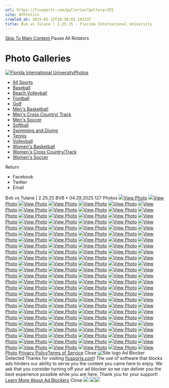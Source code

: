 ```yaml
---
url: https://fiusports.com/galleries?gallery=355
site: Athletics
crawled_at: 2025-05-13T10:50:02.193337
title: Bvb vs Tulane | 2.25.25 - Florida International University
---
```


[ Skip To Main Content ](https://fiusports.com/galleries/womens-beach-volleyball/bvb-vs-tulane-2-25-25/355#main-content) Pause All Rotators 
# Photo Galleries
[![Florida International University](https://fiusports.com/images/logos/site/site.png?height=60)Photos](https://fiusports.com/galleries/)
  * [All Sports](https://fiusports.com/galleries/)
  * [Baseball](https://fiusports.com/galleries/baseball/1)
  * [Beach Volleyball](https://fiusports.com/galleries/womens-beach-volleyball/19)
  * [Football](https://fiusports.com/galleries/football/4)
  * [Golf](https://fiusports.com/galleries/womens-golf/20)
  * [Men's Basketball](https://fiusports.com/galleries/mens-basketball/6)
  * [Men's Cross Country/ Track](https://fiusports.com/galleries/mens-cross-country/7)
  * [Men's Soccer](https://fiusports.com/galleries/mens-soccer/9)
  * [Softball](https://fiusports.com/galleries/softball/10)
  * [Swimming and Diving](https://fiusports.com/galleries/womens-swimming-and-diving/15)
  * [Tennis](https://fiusports.com/galleries/womens-tennis/16)
  * [Volleyball](https://fiusports.com/galleries/womens-volleyball/18)
  * [Women's Basketball](https://fiusports.com/galleries/womens-basketball/12)
  * [Women's Cross Country/Track](https://fiusports.com/galleries/womens-track-and-field/17)
  * [Women's Soccer](https://fiusports.com/galleries/womens-soccer/14)


Return
  * Facebook
  * Twitter
  * Email


Bvb vs Tulane | 2.25.25
BVB • 04.29.2025
127 Photos
[![](https://fiusports.com/images/2025/4/29/Tulane_1-001.jpg?width=682&height=1024)View Photo](https://fiusports.com/galleries/womens-beach-volleyball/bvb-vs-tulane-2-25-25/image-1/355/62554)
[![](https://fiusports.com/galleries/womens-beach-volleyball/bvb-vs-tulane-2-25-25/355)View Photo](https://fiusports.com/galleries/womens-beach-volleyball/bvb-vs-tulane-2-25-25/image-2/355/62555)
[![](https://fiusports.com/galleries/womens-beach-volleyball/bvb-vs-tulane-2-25-25/355)View Photo](https://fiusports.com/galleries/womens-beach-volleyball/bvb-vs-tulane-2-25-25/image-3/355/62556)
[![](https://fiusports.com/galleries/womens-beach-volleyball/bvb-vs-tulane-2-25-25/355)View Photo](https://fiusports.com/galleries/womens-beach-volleyball/bvb-vs-tulane-2-25-25/image-4/355/62557)
[![](https://fiusports.com/galleries/womens-beach-volleyball/bvb-vs-tulane-2-25-25/355)View Photo](https://fiusports.com/galleries/womens-beach-volleyball/bvb-vs-tulane-2-25-25/image-5/355/62558)
[![](https://fiusports.com/galleries/womens-beach-volleyball/bvb-vs-tulane-2-25-25/355)View Photo](https://fiusports.com/galleries/womens-beach-volleyball/bvb-vs-tulane-2-25-25/image-6/355/62559)
[![](https://fiusports.com/galleries/womens-beach-volleyball/bvb-vs-tulane-2-25-25/355)View Photo](https://fiusports.com/galleries/womens-beach-volleyball/bvb-vs-tulane-2-25-25/image-7/355/62560)
[![](https://fiusports.com/galleries/womens-beach-volleyball/bvb-vs-tulane-2-25-25/355)View Photo](https://fiusports.com/galleries/womens-beach-volleyball/bvb-vs-tulane-2-25-25/image-8/355/62561)
[![](https://fiusports.com/galleries/womens-beach-volleyball/bvb-vs-tulane-2-25-25/355)View Photo](https://fiusports.com/galleries/womens-beach-volleyball/bvb-vs-tulane-2-25-25/image-9/355/62562)
[![](https://fiusports.com/galleries/womens-beach-volleyball/bvb-vs-tulane-2-25-25/355)View Photo](https://fiusports.com/galleries/womens-beach-volleyball/bvb-vs-tulane-2-25-25/image-10/355/62563)
[![](https://fiusports.com/galleries/womens-beach-volleyball/bvb-vs-tulane-2-25-25/355)View Photo](https://fiusports.com/galleries/womens-beach-volleyball/bvb-vs-tulane-2-25-25/image-11/355/62564)
[![](https://fiusports.com/galleries/womens-beach-volleyball/bvb-vs-tulane-2-25-25/355)View Photo](https://fiusports.com/galleries/womens-beach-volleyball/bvb-vs-tulane-2-25-25/image-12/355/62565)
[![](https://fiusports.com/galleries/womens-beach-volleyball/bvb-vs-tulane-2-25-25/355)View Photo](https://fiusports.com/galleries/womens-beach-volleyball/bvb-vs-tulane-2-25-25/image-13/355/62566)
[![](https://fiusports.com/galleries/womens-beach-volleyball/bvb-vs-tulane-2-25-25/355)View Photo](https://fiusports.com/galleries/womens-beach-volleyball/bvb-vs-tulane-2-25-25/image-14/355/62567)
[![](https://fiusports.com/galleries/womens-beach-volleyball/bvb-vs-tulane-2-25-25/355)View Photo](https://fiusports.com/galleries/womens-beach-volleyball/bvb-vs-tulane-2-25-25/image-15/355/62568)
[![](https://fiusports.com/galleries/womens-beach-volleyball/bvb-vs-tulane-2-25-25/355)View Photo](https://fiusports.com/galleries/womens-beach-volleyball/bvb-vs-tulane-2-25-25/image-16/355/62569)
[![](https://fiusports.com/galleries/womens-beach-volleyball/bvb-vs-tulane-2-25-25/355)View Photo](https://fiusports.com/galleries/womens-beach-volleyball/bvb-vs-tulane-2-25-25/image-17/355/62570)
[![](https://fiusports.com/galleries/womens-beach-volleyball/bvb-vs-tulane-2-25-25/355)View Photo](https://fiusports.com/galleries/womens-beach-volleyball/bvb-vs-tulane-2-25-25/image-18/355/62571)
[![](https://fiusports.com/galleries/womens-beach-volleyball/bvb-vs-tulane-2-25-25/355)View Photo](https://fiusports.com/galleries/womens-beach-volleyball/bvb-vs-tulane-2-25-25/image-19/355/62572)
[![](https://fiusports.com/galleries/womens-beach-volleyball/bvb-vs-tulane-2-25-25/355)View Photo](https://fiusports.com/galleries/womens-beach-volleyball/bvb-vs-tulane-2-25-25/image-20/355/62573)
[![](https://fiusports.com/galleries/womens-beach-volleyball/bvb-vs-tulane-2-25-25/355)View Photo](https://fiusports.com/galleries/womens-beach-volleyball/bvb-vs-tulane-2-25-25/image-21/355/62574)
[![](https://fiusports.com/galleries/womens-beach-volleyball/bvb-vs-tulane-2-25-25/355)View Photo](https://fiusports.com/galleries/womens-beach-volleyball/bvb-vs-tulane-2-25-25/image-22/355/62575)
[![](https://fiusports.com/galleries/womens-beach-volleyball/bvb-vs-tulane-2-25-25/355)View Photo](https://fiusports.com/galleries/womens-beach-volleyball/bvb-vs-tulane-2-25-25/image-23/355/62576)
[![](https://fiusports.com/galleries/womens-beach-volleyball/bvb-vs-tulane-2-25-25/355)View Photo](https://fiusports.com/galleries/womens-beach-volleyball/bvb-vs-tulane-2-25-25/image-24/355/62577)
[![](https://fiusports.com/galleries/womens-beach-volleyball/bvb-vs-tulane-2-25-25/355)View Photo](https://fiusports.com/galleries/womens-beach-volleyball/bvb-vs-tulane-2-25-25/image-25/355/62578)
[![](https://fiusports.com/galleries/womens-beach-volleyball/bvb-vs-tulane-2-25-25/355)View Photo](https://fiusports.com/galleries/womens-beach-volleyball/bvb-vs-tulane-2-25-25/image-26/355/62579)
[![](https://fiusports.com/galleries/womens-beach-volleyball/bvb-vs-tulane-2-25-25/355)View Photo](https://fiusports.com/galleries/womens-beach-volleyball/bvb-vs-tulane-2-25-25/image-27/355/62580)
[![](https://fiusports.com/galleries/womens-beach-volleyball/bvb-vs-tulane-2-25-25/355)View Photo](https://fiusports.com/galleries/womens-beach-volleyball/bvb-vs-tulane-2-25-25/image-28/355/62581)
[![](https://fiusports.com/galleries/womens-beach-volleyball/bvb-vs-tulane-2-25-25/355)View Photo](https://fiusports.com/galleries/womens-beach-volleyball/bvb-vs-tulane-2-25-25/image-29/355/62582)
[![](https://fiusports.com/galleries/womens-beach-volleyball/bvb-vs-tulane-2-25-25/355)View Photo](https://fiusports.com/galleries/womens-beach-volleyball/bvb-vs-tulane-2-25-25/image-30/355/62583)
[![](https://fiusports.com/galleries/womens-beach-volleyball/bvb-vs-tulane-2-25-25/355)View Photo](https://fiusports.com/galleries/womens-beach-volleyball/bvb-vs-tulane-2-25-25/image-31/355/62584)
[![](https://fiusports.com/galleries/womens-beach-volleyball/bvb-vs-tulane-2-25-25/355)View Photo](https://fiusports.com/galleries/womens-beach-volleyball/bvb-vs-tulane-2-25-25/image-32/355/62585)
[![](https://fiusports.com/galleries/womens-beach-volleyball/bvb-vs-tulane-2-25-25/355)View Photo](https://fiusports.com/galleries/womens-beach-volleyball/bvb-vs-tulane-2-25-25/image-33/355/62586)
[![](https://fiusports.com/galleries/womens-beach-volleyball/bvb-vs-tulane-2-25-25/355)View Photo](https://fiusports.com/galleries/womens-beach-volleyball/bvb-vs-tulane-2-25-25/image-34/355/62587)
[![](https://fiusports.com/galleries/womens-beach-volleyball/bvb-vs-tulane-2-25-25/355)View Photo](https://fiusports.com/galleries/womens-beach-volleyball/bvb-vs-tulane-2-25-25/image-35/355/62588)
[![](https://fiusports.com/galleries/womens-beach-volleyball/bvb-vs-tulane-2-25-25/355)View Photo](https://fiusports.com/galleries/womens-beach-volleyball/bvb-vs-tulane-2-25-25/image-36/355/62589)
[![](https://fiusports.com/galleries/womens-beach-volleyball/bvb-vs-tulane-2-25-25/355)View Photo](https://fiusports.com/galleries/womens-beach-volleyball/bvb-vs-tulane-2-25-25/image-37/355/62590)
[![](https://fiusports.com/galleries/womens-beach-volleyball/bvb-vs-tulane-2-25-25/355)View Photo](https://fiusports.com/galleries/womens-beach-volleyball/bvb-vs-tulane-2-25-25/image-38/355/62591)
[![](https://fiusports.com/galleries/womens-beach-volleyball/bvb-vs-tulane-2-25-25/355)View Photo](https://fiusports.com/galleries/womens-beach-volleyball/bvb-vs-tulane-2-25-25/image-39/355/62592)
[![](https://fiusports.com/galleries/womens-beach-volleyball/bvb-vs-tulane-2-25-25/355)View Photo](https://fiusports.com/galleries/womens-beach-volleyball/bvb-vs-tulane-2-25-25/image-40/355/62593)
[![](https://fiusports.com/galleries/womens-beach-volleyball/bvb-vs-tulane-2-25-25/355)View Photo](https://fiusports.com/galleries/womens-beach-volleyball/bvb-vs-tulane-2-25-25/image-41/355/62594)
[![](https://fiusports.com/galleries/womens-beach-volleyball/bvb-vs-tulane-2-25-25/355)View Photo](https://fiusports.com/galleries/womens-beach-volleyball/bvb-vs-tulane-2-25-25/image-42/355/62595)
[![](https://fiusports.com/galleries/womens-beach-volleyball/bvb-vs-tulane-2-25-25/355)View Photo](https://fiusports.com/galleries/womens-beach-volleyball/bvb-vs-tulane-2-25-25/image-43/355/62596)
[![](https://fiusports.com/galleries/womens-beach-volleyball/bvb-vs-tulane-2-25-25/355)View Photo](https://fiusports.com/galleries/womens-beach-volleyball/bvb-vs-tulane-2-25-25/image-44/355/62597)
[![](https://fiusports.com/galleries/womens-beach-volleyball/bvb-vs-tulane-2-25-25/355)View Photo](https://fiusports.com/galleries/womens-beach-volleyball/bvb-vs-tulane-2-25-25/image-45/355/62598)
[![](https://fiusports.com/galleries/womens-beach-volleyball/bvb-vs-tulane-2-25-25/355)View Photo](https://fiusports.com/galleries/womens-beach-volleyball/bvb-vs-tulane-2-25-25/image-46/355/62599)
[![](https://fiusports.com/galleries/womens-beach-volleyball/bvb-vs-tulane-2-25-25/355)View Photo](https://fiusports.com/galleries/womens-beach-volleyball/bvb-vs-tulane-2-25-25/image-47/355/62600)
[![](https://fiusports.com/galleries/womens-beach-volleyball/bvb-vs-tulane-2-25-25/355)View Photo](https://fiusports.com/galleries/womens-beach-volleyball/bvb-vs-tulane-2-25-25/image-48/355/62601)
[![](https://fiusports.com/galleries/womens-beach-volleyball/bvb-vs-tulane-2-25-25/355)View Photo](https://fiusports.com/galleries/womens-beach-volleyball/bvb-vs-tulane-2-25-25/image-49/355/62602)
[![](https://fiusports.com/galleries/womens-beach-volleyball/bvb-vs-tulane-2-25-25/355)View Photo](https://fiusports.com/galleries/womens-beach-volleyball/bvb-vs-tulane-2-25-25/image-50/355/62603)
[![](https://fiusports.com/galleries/womens-beach-volleyball/bvb-vs-tulane-2-25-25/355)View Photo](https://fiusports.com/galleries/womens-beach-volleyball/bvb-vs-tulane-2-25-25/image-51/355/62604)
[![](https://fiusports.com/galleries/womens-beach-volleyball/bvb-vs-tulane-2-25-25/355)View Photo](https://fiusports.com/galleries/womens-beach-volleyball/bvb-vs-tulane-2-25-25/image-52/355/62605)
[![](https://fiusports.com/galleries/womens-beach-volleyball/bvb-vs-tulane-2-25-25/355)View Photo](https://fiusports.com/galleries/womens-beach-volleyball/bvb-vs-tulane-2-25-25/image-53/355/62606)
[![](https://fiusports.com/galleries/womens-beach-volleyball/bvb-vs-tulane-2-25-25/355)View Photo](https://fiusports.com/galleries/womens-beach-volleyball/bvb-vs-tulane-2-25-25/image-54/355/62607)
[![](https://fiusports.com/galleries/womens-beach-volleyball/bvb-vs-tulane-2-25-25/355)View Photo](https://fiusports.com/galleries/womens-beach-volleyball/bvb-vs-tulane-2-25-25/image-55/355/62608)
[![](https://fiusports.com/galleries/womens-beach-volleyball/bvb-vs-tulane-2-25-25/355)View Photo](https://fiusports.com/galleries/womens-beach-volleyball/bvb-vs-tulane-2-25-25/image-56/355/62609)
[![](https://fiusports.com/galleries/womens-beach-volleyball/bvb-vs-tulane-2-25-25/355)View Photo](https://fiusports.com/galleries/womens-beach-volleyball/bvb-vs-tulane-2-25-25/image-57/355/62610)
[![](https://fiusports.com/galleries/womens-beach-volleyball/bvb-vs-tulane-2-25-25/355)View Photo](https://fiusports.com/galleries/womens-beach-volleyball/bvb-vs-tulane-2-25-25/image-58/355/62611)
[![](https://fiusports.com/galleries/womens-beach-volleyball/bvb-vs-tulane-2-25-25/355)View Photo](https://fiusports.com/galleries/womens-beach-volleyball/bvb-vs-tulane-2-25-25/image-59/355/62612)
[![](https://fiusports.com/galleries/womens-beach-volleyball/bvb-vs-tulane-2-25-25/355)View Photo](https://fiusports.com/galleries/womens-beach-volleyball/bvb-vs-tulane-2-25-25/image-60/355/62613)
[![](https://fiusports.com/galleries/womens-beach-volleyball/bvb-vs-tulane-2-25-25/355)View Photo](https://fiusports.com/galleries/womens-beach-volleyball/bvb-vs-tulane-2-25-25/image-61/355/62614)
[![](https://fiusports.com/galleries/womens-beach-volleyball/bvb-vs-tulane-2-25-25/355)View Photo](https://fiusports.com/galleries/womens-beach-volleyball/bvb-vs-tulane-2-25-25/image-62/355/62615)
[![](https://fiusports.com/galleries/womens-beach-volleyball/bvb-vs-tulane-2-25-25/355)View Photo](https://fiusports.com/galleries/womens-beach-volleyball/bvb-vs-tulane-2-25-25/image-63/355/62616)
[![](https://fiusports.com/galleries/womens-beach-volleyball/bvb-vs-tulane-2-25-25/355)View Photo](https://fiusports.com/galleries/womens-beach-volleyball/bvb-vs-tulane-2-25-25/image-64/355/62617)
[![](https://fiusports.com/galleries/womens-beach-volleyball/bvb-vs-tulane-2-25-25/355)View Photo](https://fiusports.com/galleries/womens-beach-volleyball/bvb-vs-tulane-2-25-25/image-65/355/62618)
[![](https://fiusports.com/galleries/womens-beach-volleyball/bvb-vs-tulane-2-25-25/355)View Photo](https://fiusports.com/galleries/womens-beach-volleyball/bvb-vs-tulane-2-25-25/image-66/355/62619)
[![](https://fiusports.com/galleries/womens-beach-volleyball/bvb-vs-tulane-2-25-25/355)View Photo](https://fiusports.com/galleries/womens-beach-volleyball/bvb-vs-tulane-2-25-25/image-67/355/62620)
[![](https://fiusports.com/galleries/womens-beach-volleyball/bvb-vs-tulane-2-25-25/355)View Photo](https://fiusports.com/galleries/womens-beach-volleyball/bvb-vs-tulane-2-25-25/image-68/355/62621)
[![](https://fiusports.com/galleries/womens-beach-volleyball/bvb-vs-tulane-2-25-25/355)View Photo](https://fiusports.com/galleries/womens-beach-volleyball/bvb-vs-tulane-2-25-25/image-69/355/62622)
[![](https://fiusports.com/galleries/womens-beach-volleyball/bvb-vs-tulane-2-25-25/355)View Photo](https://fiusports.com/galleries/womens-beach-volleyball/bvb-vs-tulane-2-25-25/image-70/355/62623)
[![](https://fiusports.com/galleries/womens-beach-volleyball/bvb-vs-tulane-2-25-25/355)View Photo](https://fiusports.com/galleries/womens-beach-volleyball/bvb-vs-tulane-2-25-25/image-71/355/62624)
[![](https://fiusports.com/galleries/womens-beach-volleyball/bvb-vs-tulane-2-25-25/355)View Photo](https://fiusports.com/galleries/womens-beach-volleyball/bvb-vs-tulane-2-25-25/image-72/355/62625)
[![](https://fiusports.com/galleries/womens-beach-volleyball/bvb-vs-tulane-2-25-25/355)View Photo](https://fiusports.com/galleries/womens-beach-volleyball/bvb-vs-tulane-2-25-25/image-73/355/62626)
[![](https://fiusports.com/galleries/womens-beach-volleyball/bvb-vs-tulane-2-25-25/355)View Photo](https://fiusports.com/galleries/womens-beach-volleyball/bvb-vs-tulane-2-25-25/image-74/355/62627)
[![](https://fiusports.com/galleries/womens-beach-volleyball/bvb-vs-tulane-2-25-25/355)View Photo](https://fiusports.com/galleries/womens-beach-volleyball/bvb-vs-tulane-2-25-25/image-75/355/62628)
[![](https://fiusports.com/galleries/womens-beach-volleyball/bvb-vs-tulane-2-25-25/355)View Photo](https://fiusports.com/galleries/womens-beach-volleyball/bvb-vs-tulane-2-25-25/image-76/355/62629)
[![](https://fiusports.com/galleries/womens-beach-volleyball/bvb-vs-tulane-2-25-25/355)View Photo](https://fiusports.com/galleries/womens-beach-volleyball/bvb-vs-tulane-2-25-25/image-77/355/62630)
[![](https://fiusports.com/galleries/womens-beach-volleyball/bvb-vs-tulane-2-25-25/355)View Photo](https://fiusports.com/galleries/womens-beach-volleyball/bvb-vs-tulane-2-25-25/image-78/355/62631)
[![](https://fiusports.com/galleries/womens-beach-volleyball/bvb-vs-tulane-2-25-25/355)View Photo](https://fiusports.com/galleries/womens-beach-volleyball/bvb-vs-tulane-2-25-25/image-79/355/62632)
[![](https://fiusports.com/galleries/womens-beach-volleyball/bvb-vs-tulane-2-25-25/355)View Photo](https://fiusports.com/galleries/womens-beach-volleyball/bvb-vs-tulane-2-25-25/image-80/355/62633)
[![](https://fiusports.com/galleries/womens-beach-volleyball/bvb-vs-tulane-2-25-25/355)View Photo](https://fiusports.com/galleries/womens-beach-volleyball/bvb-vs-tulane-2-25-25/image-81/355/62634)
[![](https://fiusports.com/galleries/womens-beach-volleyball/bvb-vs-tulane-2-25-25/355)View Photo](https://fiusports.com/galleries/womens-beach-volleyball/bvb-vs-tulane-2-25-25/image-82/355/62635)
[![](https://fiusports.com/galleries/womens-beach-volleyball/bvb-vs-tulane-2-25-25/355)View Photo](https://fiusports.com/galleries/womens-beach-volleyball/bvb-vs-tulane-2-25-25/image-83/355/62636)
[![](https://fiusports.com/galleries/womens-beach-volleyball/bvb-vs-tulane-2-25-25/355)View Photo](https://fiusports.com/galleries/womens-beach-volleyball/bvb-vs-tulane-2-25-25/image-84/355/62637)
[![](https://fiusports.com/galleries/womens-beach-volleyball/bvb-vs-tulane-2-25-25/355)View Photo](https://fiusports.com/galleries/womens-beach-volleyball/bvb-vs-tulane-2-25-25/image-85/355/62638)
[![](https://fiusports.com/galleries/womens-beach-volleyball/bvb-vs-tulane-2-25-25/355)View Photo](https://fiusports.com/galleries/womens-beach-volleyball/bvb-vs-tulane-2-25-25/image-86/355/62639)
[![](https://fiusports.com/galleries/womens-beach-volleyball/bvb-vs-tulane-2-25-25/355)View Photo](https://fiusports.com/galleries/womens-beach-volleyball/bvb-vs-tulane-2-25-25/image-87/355/62640)
[![](https://fiusports.com/galleries/womens-beach-volleyball/bvb-vs-tulane-2-25-25/355)View Photo](https://fiusports.com/galleries/womens-beach-volleyball/bvb-vs-tulane-2-25-25/image-88/355/62641)
[![](https://fiusports.com/galleries/womens-beach-volleyball/bvb-vs-tulane-2-25-25/355)View Photo](https://fiusports.com/galleries/womens-beach-volleyball/bvb-vs-tulane-2-25-25/image-89/355/62642)
[![](https://fiusports.com/galleries/womens-beach-volleyball/bvb-vs-tulane-2-25-25/355)View Photo](https://fiusports.com/galleries/womens-beach-volleyball/bvb-vs-tulane-2-25-25/image-90/355/62643)
[![](https://fiusports.com/galleries/womens-beach-volleyball/bvb-vs-tulane-2-25-25/355)View Photo](https://fiusports.com/galleries/womens-beach-volleyball/bvb-vs-tulane-2-25-25/image-91/355/62644)
[![](https://fiusports.com/galleries/womens-beach-volleyball/bvb-vs-tulane-2-25-25/355)View Photo](https://fiusports.com/galleries/womens-beach-volleyball/bvb-vs-tulane-2-25-25/image-92/355/62645)
[![](https://fiusports.com/galleries/womens-beach-volleyball/bvb-vs-tulane-2-25-25/355)View Photo](https://fiusports.com/galleries/womens-beach-volleyball/bvb-vs-tulane-2-25-25/image-93/355/62646)
[![](https://fiusports.com/galleries/womens-beach-volleyball/bvb-vs-tulane-2-25-25/355)View Photo](https://fiusports.com/galleries/womens-beach-volleyball/bvb-vs-tulane-2-25-25/image-94/355/62647)
[![](https://fiusports.com/galleries/womens-beach-volleyball/bvb-vs-tulane-2-25-25/355)View Photo](https://fiusports.com/galleries/womens-beach-volleyball/bvb-vs-tulane-2-25-25/image-95/355/62648)
[![](https://fiusports.com/galleries/womens-beach-volleyball/bvb-vs-tulane-2-25-25/355)View Photo](https://fiusports.com/galleries/womens-beach-volleyball/bvb-vs-tulane-2-25-25/image-96/355/62649)
[![](https://fiusports.com/galleries/womens-beach-volleyball/bvb-vs-tulane-2-25-25/355)View Photo](https://fiusports.com/galleries/womens-beach-volleyball/bvb-vs-tulane-2-25-25/image-97/355/62650)
[![](https://fiusports.com/galleries/womens-beach-volleyball/bvb-vs-tulane-2-25-25/355)View Photo](https://fiusports.com/galleries/womens-beach-volleyball/bvb-vs-tulane-2-25-25/image-98/355/62651)
[![](https://fiusports.com/galleries/womens-beach-volleyball/bvb-vs-tulane-2-25-25/355)View Photo](https://fiusports.com/galleries/womens-beach-volleyball/bvb-vs-tulane-2-25-25/image-99/355/62652)
[![](https://fiusports.com/galleries/womens-beach-volleyball/bvb-vs-tulane-2-25-25/355)View Photo](https://fiusports.com/galleries/womens-beach-volleyball/bvb-vs-tulane-2-25-25/image-100/355/62653)
[![](https://fiusports.com/galleries/womens-beach-volleyball/bvb-vs-tulane-2-25-25/355)View Photo](https://fiusports.com/galleries/womens-beach-volleyball/bvb-vs-tulane-2-25-25/image-101/355/62654)
[![](https://fiusports.com/galleries/womens-beach-volleyball/bvb-vs-tulane-2-25-25/355)View Photo](https://fiusports.com/galleries/womens-beach-volleyball/bvb-vs-tulane-2-25-25/image-102/355/62655)
[![](https://fiusports.com/galleries/womens-beach-volleyball/bvb-vs-tulane-2-25-25/355)View Photo](https://fiusports.com/galleries/womens-beach-volleyball/bvb-vs-tulane-2-25-25/image-103/355/62656)
[![](https://fiusports.com/galleries/womens-beach-volleyball/bvb-vs-tulane-2-25-25/355)View Photo](https://fiusports.com/galleries/womens-beach-volleyball/bvb-vs-tulane-2-25-25/image-104/355/62657)
[![](https://fiusports.com/galleries/womens-beach-volleyball/bvb-vs-tulane-2-25-25/355)View Photo](https://fiusports.com/galleries/womens-beach-volleyball/bvb-vs-tulane-2-25-25/image-105/355/62658)
[![](https://fiusports.com/galleries/womens-beach-volleyball/bvb-vs-tulane-2-25-25/355)View Photo](https://fiusports.com/galleries/womens-beach-volleyball/bvb-vs-tulane-2-25-25/image-106/355/62659)
[![](https://fiusports.com/galleries/womens-beach-volleyball/bvb-vs-tulane-2-25-25/355)View Photo](https://fiusports.com/galleries/womens-beach-volleyball/bvb-vs-tulane-2-25-25/image-107/355/62660)
[![](https://fiusports.com/galleries/womens-beach-volleyball/bvb-vs-tulane-2-25-25/355)View Photo](https://fiusports.com/galleries/womens-beach-volleyball/bvb-vs-tulane-2-25-25/image-108/355/62661)
[![](https://fiusports.com/galleries/womens-beach-volleyball/bvb-vs-tulane-2-25-25/355)View Photo](https://fiusports.com/galleries/womens-beach-volleyball/bvb-vs-tulane-2-25-25/image-109/355/62662)
[![](https://fiusports.com/galleries/womens-beach-volleyball/bvb-vs-tulane-2-25-25/355)View Photo](https://fiusports.com/galleries/womens-beach-volleyball/bvb-vs-tulane-2-25-25/image-110/355/62663)
[![](https://fiusports.com/galleries/womens-beach-volleyball/bvb-vs-tulane-2-25-25/355)View Photo](https://fiusports.com/galleries/womens-beach-volleyball/bvb-vs-tulane-2-25-25/image-111/355/62664)
[![](https://fiusports.com/galleries/womens-beach-volleyball/bvb-vs-tulane-2-25-25/355)View Photo](https://fiusports.com/galleries/womens-beach-volleyball/bvb-vs-tulane-2-25-25/image-112/355/62665)
[![](https://fiusports.com/galleries/womens-beach-volleyball/bvb-vs-tulane-2-25-25/355)View Photo](https://fiusports.com/galleries/womens-beach-volleyball/bvb-vs-tulane-2-25-25/image-113/355/62666)
[![](https://fiusports.com/galleries/womens-beach-volleyball/bvb-vs-tulane-2-25-25/355)View Photo](https://fiusports.com/galleries/womens-beach-volleyball/bvb-vs-tulane-2-25-25/image-114/355/62667)
[![](https://fiusports.com/galleries/womens-beach-volleyball/bvb-vs-tulane-2-25-25/355)View Photo](https://fiusports.com/galleries/womens-beach-volleyball/bvb-vs-tulane-2-25-25/image-115/355/62668)
[![](https://fiusports.com/galleries/womens-beach-volleyball/bvb-vs-tulane-2-25-25/355)View Photo](https://fiusports.com/galleries/womens-beach-volleyball/bvb-vs-tulane-2-25-25/image-116/355/62669)
[![](https://fiusports.com/galleries/womens-beach-volleyball/bvb-vs-tulane-2-25-25/355)View Photo](https://fiusports.com/galleries/womens-beach-volleyball/bvb-vs-tulane-2-25-25/image-117/355/62670)
[![](https://fiusports.com/galleries/womens-beach-volleyball/bvb-vs-tulane-2-25-25/355)View Photo](https://fiusports.com/galleries/womens-beach-volleyball/bvb-vs-tulane-2-25-25/image-118/355/62671)
[![](https://fiusports.com/galleries/womens-beach-volleyball/bvb-vs-tulane-2-25-25/355)View Photo](https://fiusports.com/galleries/womens-beach-volleyball/bvb-vs-tulane-2-25-25/image-119/355/62672)
[![](https://fiusports.com/galleries/womens-beach-volleyball/bvb-vs-tulane-2-25-25/355)View Photo](https://fiusports.com/galleries/womens-beach-volleyball/bvb-vs-tulane-2-25-25/image-120/355/62673)
[![](https://fiusports.com/galleries/womens-beach-volleyball/bvb-vs-tulane-2-25-25/355)View Photo](https://fiusports.com/galleries/womens-beach-volleyball/bvb-vs-tulane-2-25-25/image-121/355/62674)
[![](https://fiusports.com/galleries/womens-beach-volleyball/bvb-vs-tulane-2-25-25/355)View Photo](https://fiusports.com/galleries/womens-beach-volleyball/bvb-vs-tulane-2-25-25/image-122/355/62675)
[![](https://fiusports.com/galleries/womens-beach-volleyball/bvb-vs-tulane-2-25-25/355)View Photo](https://fiusports.com/galleries/womens-beach-volleyball/bvb-vs-tulane-2-25-25/image-123/355/62676)
[![](https://fiusports.com/galleries/womens-beach-volleyball/bvb-vs-tulane-2-25-25/355)View Photo](https://fiusports.com/galleries/womens-beach-volleyball/bvb-vs-tulane-2-25-25/image-124/355/62677)
[![](https://fiusports.com/galleries/womens-beach-volleyball/bvb-vs-tulane-2-25-25/355)View Photo](https://fiusports.com/galleries/womens-beach-volleyball/bvb-vs-tulane-2-25-25/image-125/355/62678)
[![](https://fiusports.com/galleries/womens-beach-volleyball/bvb-vs-tulane-2-25-25/355)View Photo](https://fiusports.com/galleries/womens-beach-volleyball/bvb-vs-tulane-2-25-25/image-126/355/62679)
[![](https://fiusports.com/galleries/womens-beach-volleyball/bvb-vs-tulane-2-25-25/355)View Photo](https://fiusports.com/galleries/womens-beach-volleyball/bvb-vs-tulane-2-25-25/image-127/355/62680)
[Privacy Policy](https://www.sidearmsports.com/privacypolicy/)[Terms of Service](https://www.sidearmsports.com/terms-of-service/)
Close
![Site logo](https://fiusports.com/images/logos/site/site.png?width=48)
Ad Blocker Detected
Thanks for visiting [fiusports.com](https://fiusports.com/galleries/womens-beach-volleyball/bvb-vs-tulane-2-25-25/355)!
The use of software that blocks ads hinders our ability to serve you the content you came here to enjoy.
We ask that you consider turning off your ad blocker so we can deliver you the best experience possible while you are here.
Thank you for your support!
[Learn More About Ad Blockers](http://www.sidearmsports.com/blockers)
Close
![](https://adservice.google.com/ddm/fls/z/dc_pre=CPyj6bDYoI0DFTmDKgUdMmw6yQ;src=8031022;type=count0;cat=sitev0;dc_lat=;dc_rdid=;tag_for_child_directed_treatment=;ord=1;num=3484121407961.983)
![](https://insight.adsrvr.org/track/conv/?adv=3xwb5d7&ct=0:6dpl0mk&fmt=3)![](https://adservice.google.com/ddm/fls/z/dc_pre=CM366rDYoI0DFQMH0AQdFekrNw;src=8031022;type=counter;cat=sitev0;dc_lat=;dc_rdid=;tag_for_child_directed_treatment=;ord=1;num=1870100320267.7046)
